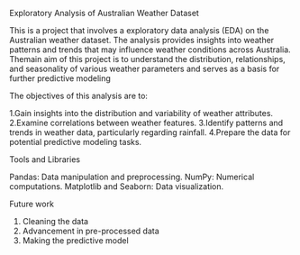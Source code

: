 Exploratory Analysis of Australian Weather Dataset

This is a project that involves a exploratory data analysis (EDA) on the Australian weather dataset. The analysis provides insights into weather patterns and trends that may influence weather conditions across Australia. Themain aim of this project is to understand the distribution, relationships, and seasonality of various weather parameters and serves as a basis for further predictive modeling

The objectives of this analysis are to:

1.Gain insights into the distribution and variability of weather attributes.
2.Examine correlations between weather features.
3.Identify patterns and trends in weather data, particularly regarding rainfall.
4.Prepare the data for potential predictive modeling tasks.

Tools and Libraries

Pandas: Data manipulation and preprocessing.
NumPy: Numerical computations.
Matplotlib and Seaborn: Data visualization.


Future work

1. Cleaning the data
2. Advancement in pre-processed data
3. Making the predictive model

